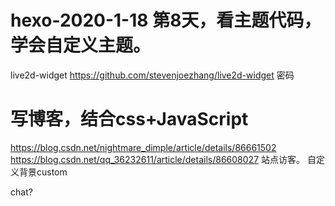# hexo-2020-1-18 第8天，看主题代码，学会自定义主题。
live2d-widget
https://github.com/stevenjoezhang/live2d-widget
密码
# 写博客，结合css+JavaScript
https://blog.csdn.net/nightmare_dimple/article/details/86661502
https://blog.csdn.net/qq_36232611/article/details/86608027
站点访客。
自定义背景custom

chat?
